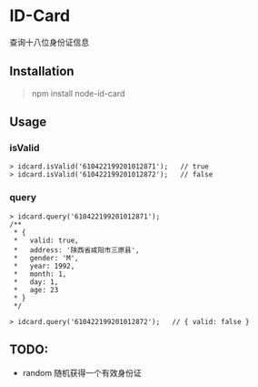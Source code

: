 # ID-Card

查询十八位身份证信息

## Installation

> npm install node-id-card

## Usage

### isValid

```
> idcard.isValid('610422199201012871');   // true
> idcard.isValid('610422199201012872');   // false
```

### query 

```
> idcard.query('610422199201012871');
/**
 * {
 *   valid: true,
 *   address: '陕西省咸阳市三原县',
 *   gender: 'M',
 *   year: 1992,
 *   month: 1,
 *   day: 1,
 *   age: 23
 * }
 */

> idcard.query('610422199201012872');   // { valid: false }
```

## TODO:

- random 随机获得一个有效身份证

